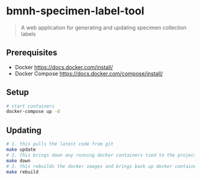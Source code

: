 # bmnh-specimen-label-tool

> A web application for generating and updating specimen collection labels

## Prerequisites

* Docker <https://docs.docker.com/install/>
* Docker Compose <https://docs.docker.com/compose/install/>

## Setup

``` bash
# start containers
docker-compose up -d
```

## Updating
```bash
# 1. this pulls the latest code from git
make update
# 2. this brings down any running docker containers tied to the project
make down
# 3. this rebuilds the docker images and brings back up docker containers tied to the project
make rebuild
```